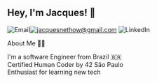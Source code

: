 ## Hey, I'm Jacques! 👋
![Email](https://img.shields.io/badge/Email-gray?style=flat-square)[![jacquesnethow@gmail.com](https://img.shields.io/badge/jacquesnethow@gmail.com-176946?style=flat-square)](mailto:jacquesnethow@gmail.com)  ![LinkedIn](https://img.shields.io/badge/linkedin-%230077B5.svg?style=flat-square&logo=linkedin&logoColor=white)

About Me 👨‍💻

I'm a software Engineer from Brazil 🇧🇷<br/> Certified Human Coder by 42 São Paulo<br/> Enthusiast for learning new tech

<!--
**JacquesNethow/JacquesNethow** is a ✨ _special_ ✨ repository because its `README.md` (this file) appears on your GitHub profile.

Here are some ideas to get you started:

- 🔭 I’m currently working on ...
- 🌱 I’m currently learning ...
- 👯 I’m looking to collaborate on ...
- 🤔 I’m looking for help with ...
- 💬 Ask me about ...
- 📫 How to reach me: ...
- 😄 Pronouns: ...
- ⚡ Fun fact: ...
-->
